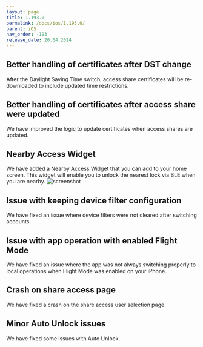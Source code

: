 ```yaml
---
layout: page
title: 1.193.0
permalink: /docs/ios/1.193.0/
parent: iOS
nav_order: -193
release_date: 20.04.2024
---
```


## Better handling of certificates after DST change
After the Daylight Saving Time switch, access share certificates will be re-downloaded to include updated time restrictions.

## Better handling of certificates after access share were updated
We have improved the logic to update certificates when access shares are updated.

## Nearby Access Widget
We have added a Nearby Access Widget that you can add to your home screen. This widget will enable you to unlock the nearest lock via BLE when you are nearby.
![screenshot](/tedee-release-notes/docs/ios/assets/1.193.0-nearby-access-widget.png)

## Issue with keeping device filter configuration
We have fixed an issue where device filters were not cleared after switching accounts.

## Issue with app operation with enabled Flight Mode
We have fixed an issue where the app was not always switching properly to local operations when Flight Mode was enabled on your iPhone.


## Crash on share access page
We have fixed a crash on the share access user selection page.

## Minor Auto Unlock issues
We have fixed some issues with Auto Unlock.
